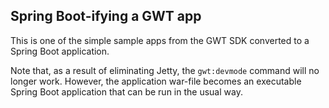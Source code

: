 ## Spring Boot-ifying a GWT app

This is one of the simple sample apps from the GWT SDK
converted to a Spring Boot application.

Note that, as a result of eliminating Jetty, the
`gwt:devmode` command will no longer work. However,
the application war-file becomes an executable Spring
Boot application that can be run in the usual way.